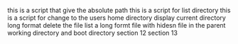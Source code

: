 
this is a script that give the absolute path
this is a script for list directory
this is a script for change to the users home directory
display current directory long format
delete the file
list a long formt file with hidesn file in the parent working directory and boot directory 
section 12
section 13
